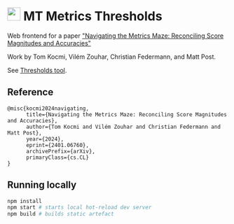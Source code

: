 # <img src="public/favicon.ico" height="30pt"> MT Metrics Thresholds

Web frontend for a paper ["Navigating the Metrics Maze: Reconciling Score Magnitudes and Accuracies"](https://arxiv.org/pdf/2401.06760.pdf)

Work by Tom Kocmi, Vilém Zouhar, Christian Federmann, and Matt Post.

See [Thresholds tool](https://kocmitom.github.io/MT-Thresholds/).

## Reference

```
@misc{kocmi2024navigating,
      title={Navigating the Metrics Maze: Reconciling Score Magnitudes and Accuracies}, 
      author={Tom Kocmi and Vilém Zouhar and Christian Federmann and Matt Post},
      year={2024},
      eprint={2401.06760},
      archivePrefix={arXiv},
      primaryClass={cs.CL}
}
```

## Running locally

```bash
npm install
npm start # starts local hot-reload dev server
npm build # builds static artefact
```

<!-- npm run deploy -->
